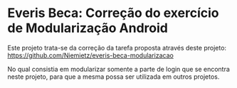 # Everis Beca: Correção do exercício de Modularização Android

Este projeto trata-se da correção da tarefa proposta através deste projeto:
https://github.com/Niemietz/everis-beca-modularizacao

No qual consistia em modularizar somente a parte de login que se encontra neste projeto, para que a mesma possa ser utilizada em outros projetos.
